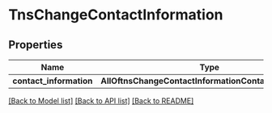 # TnsChangeContactInformation

## Properties
Name | Type | Description | Notes
------------ | ------------- | ------------- | -------------
**contact_information** | **AllOftnsChangeContactInformationContactInformation** |  | 

[[Back to Model list]](../README.md#documentation-for-models) [[Back to API list]](../README.md#documentation-for-api-endpoints) [[Back to README]](../README.md)

